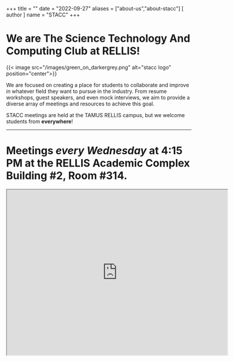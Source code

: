 +++
title = ""
date = "2022-09-27"
aliases = ["about-us","about-stacc"]
[ author ]
  name = "STACC"
+++

# We are The Science Technology And Computing Club at RELLIS!
{{< image src="/images/green_on_darkergrey.png" alt="stacc logo" position="center">}}

We are focused on creating a place for students to collaborate and improve in whatever field they want to pursue in the industry. From resume workshops, guest speakers, and even mock interviews, we aim to provide a diverse array of meetings and resources to achieve this goal. 

STACC meetings are held at the TAMUS RELLIS campus, but we welcome students from **everywhere**!

------------------------------------------------------------------------------------------------------

# Meetings *every Wednesday* at 4:15 PM at the RELLIS Academic Complex Building #2, Room #314. 

<iframe src="https://www.google.com/maps/embed?pb=!1m18!1m12!1m3!1d3432.746564421205!2d-96.46958838400974!3d30.641099297092456!2m3!1f0!2f0!3f0!3m2!1i1024!2i768!4f13.1!3m3!1m2!1s0x86442bb752a1cc8f%3A0xda748a53eef51a53!2sRELLIS%20Academic%20Complex%2C%20Building%202!5e0!3m2!1sen!2sus!4v1666978055418!5m2!1sen!2sus" width="600" height="450" style="border:5;" allowfullscreen="" loading="lazy" referrerpolicy="no-referrer-when-downgrade"></iframe>






